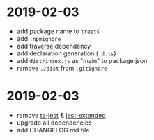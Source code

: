 # 2019-02-03

+ add package name to `treets`
+ add `.npmignore`
+ add [traverse] dependency
+ add declaration generation (`.d.ts`)
+ add `dist/index.js` as "main" to package.json
+ remove `./dist` from `.gitignore`

# 2019-02-03

+ remove [ts-jest] & [jest-extended]
+ upgrade all dependencies
+ add CHANGELOG.md file

[ts-jest]:https://github.com/kulshekhar/ts-jest
[jest-extended]:https://github.com/jest-community/jest-extended
[traverse]:https://www.npmjs.com/package/traverse
